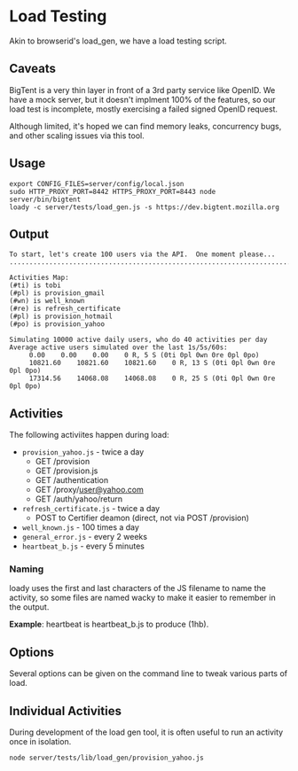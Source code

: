 Load Testing
============

Akin to browserid's load_gen, we have a load testing script.

Caveats
-------

BigTent is a very thin layer in front of a 3rd party service like OpenID. We have a mock server, but it doesn't implment 100% of the features, so our load test is incomplete, mostly exercising a failed signed OpenID request.

Although limited, it's hoped we can find memory leaks, concurrency bugs, and other scaling issues via this tool.

Usage
-----

    export CONFIG_FILES=server/config/local.json
    sudo HTTP_PROXY_PORT=8442 HTTPS_PROXY_PORT=8443 node server/bin/bigtent
    loady -c server/tests/load_gen.js -s https://dev.bigtent.mozilla.org

Output
------

    To start, let's create 100 users via the API.  One moment please...
    ....................................................................................................

    Activities Map:
    (#ti) is tobi
    (#pl) is provision_gmail
    (#wn) is well_known
    (#re) is refresh_certificate
    (#pl) is provision_hotmail
    (#po) is provision_yahoo

    Simulating 10000 active daily users, who do 40 activities per day
    Average active users simulated over the last 1s/5s/60s:
         0.00    0.00    0.00    0 R, 5 S (0ti 0pl 0wn 0re 0pl 0po)
         10821.60    10821.60    10821.60    0 R, 13 S (0ti 0pl 0wn 0re 0pl 0po)
         17314.56    14068.08    14068.08    0 R, 25 S (0ti 0pl 0wn 0re 0pl 0po)

Activities
----------

The following activiites happen during load:

* `provision_yahoo.js` - twice a day
    * GET /provision
    * GET /provision.js
    * GET /authentication
    * GET /proxy/user@yahoo.com
    * GET /auth/yahoo/return
* `refresh_certificate.js` - twice a day
    * POST to Certifier deamon (direct, not via POST /provision)
* `well_known.js` - 100 times a day
* `general_error.js` - every 2 weeks
* `heartbeat_b.js` - every 5 minutes

### Naming ###

loady uses the first and last characters of the JS filename to name the activity, so
some files are named wacky to make it easier to remember in the output.

**Example**: heartbeat is heartbeat_b.js to produce (1hb).

Options
-------

Several options can be given on the command line to tweak various parts of load.

Individual Activities
---------------------

During development of the load gen tool, it is often useful to run an activity once in isolation.

    node server/tests/lib/load_gen/provision_yahoo.js
